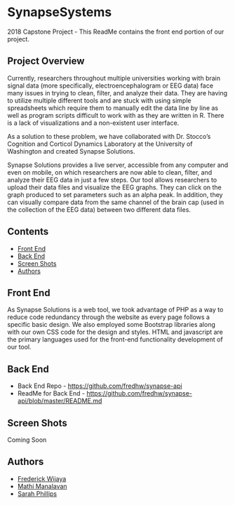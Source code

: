 # SynapseSystems
2018 Capstone Project - This ReadMe contains the front end portion of our project. 

## Project Overview
Currently, researchers throughout multiple universities working with brain signal data (more specifically, electroencephalogram or EEG data) face many issues in trying to clean, filter, and analyze their data. They are having to utilize multiple different tools and are stuck with using simple spreadsheets which require them to manually edit the data line by line as well as program scripts difficult to work with as they are written in R. There is a lack of visualizations and a non-existent user interface.

As a solution to these problem, we have collaborated with Dr. Stocco’s Cognition and Corticol Dynamics Laboratory at the University of Washington and created Synapse Solutions.

Synapse Solutions provides a live server, accessible from any computer and even on mobile, on which researchers are now able to clean, filter, and analyze their EEG data in just a few steps. Our tool allows researchers to upload their data files and visualize the EEG graphs. They can click on the graph produced to set parameters such as an alpha peak. In addition, they can visually compare data from the same channel of the brain cap (used in the collection of the EEG data) between two different data files.

## Contents

- [Front End](#front-end)
- [Back End](#back-end)
- [Screen Shots](#screen-shots)
- [Authors](#authors)

## Front End
As Synapse Solutions is a web tool, we took advantage of PHP as a way to reduce code redundancy through the website as every page follows a specific basic design. We also employed some Bootstrap libraries along with our own CSS code for the design and styles. HTML and javascript are the primary languages used for the front-end functionality development of our tool. 

## Back End
* Back End Repo - https://github.com/fredhw/synapse-api
* ReadMe for Back End - https://github.com/fredhw/synapse-api/blob/master/README.md

## Screen Shots
Coming Soon

## Authors
- [Frederick Wijaya](https://github.com/fredhw) 
- [Mathi Manalavan](https://github.com/nila12)
- [Sarah Phillips](https://github.com/sarahp39)
